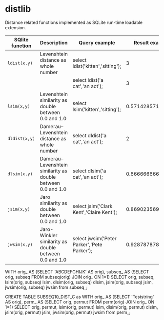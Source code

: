 # distlib
 Distance related functions implemented as SQLite run-time loadable extension.

| SQlite function | Description |  Query example | Result example
| --- | --- | --- | --- | 
| `ldist(x,y)` | Levenshtein distance as whole number  | select ldist('kitten','sitting'); | 3 |
| | | select ldist('a cat','an act'); | 3 |
| `lsim(x,y)` | Levenshtein similarity as double between 0.0 and 1.0  | select lsim('kitten','sitting'); | 0.571428571428571 |
| `dldist(x,y)` | Damerau–Levenshtein distance as whole number | select  dldist('a cat','an act'); | 2 |
| `dlsim(x,y)` | Damerau–Levenshtein similarity as double between 0.0 and 1.0 | select dlsim('a cat','an act'); | 0.666666666666667 |
| `jsim(x,y)` | Jaro similarity as double between 0.0 and 1.0 | select jsim('Clark Kent','Claire Kent'); | 0.869023569023569 |
| `jwsim(x,y)` | Jaro-Winkler similarity as double between 0.0 and 1.0 | select jwsim('Peter Parker','Pete Parker'); | 0.928787878787879 |



WITH orig_ AS (SELECT 'ABCDEFGHIJK' AS orig),
subseq_ AS (SELECT orig, subseq FROM subseq(orig) JOIN orig_ ON 1=1)
SELECT orig, subseq, lsim(orig, subseq) lsim, dlsim(orig, subseq) dlsim, jsim(orig, subseq) jsim, jwsim(orig, subseq) jwsim from subseq_;

CREATE TABLE SUBSEQ10_DIST_C as
WITH orig_ AS (SELECT 'Teststring' AS orig),
perm_ AS (SELECT orig, permut FROM perm(orig) JOIN orig_ ON 1=1)
SELECT orig, permut, lsim(orig, permut) lsim, dlsim(orig, permut) dlsim, jsim(orig, permut) jsim, jwsim(orig, permut) jwsim from perm_;
